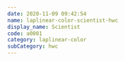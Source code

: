```yaml
---
date: 2020-11-09 09:42:54
name: laplinear-color-scientist-hwc
display_name: Scientist
code: a0001
category: laplinear-color
subCategory: hwc
---
```

